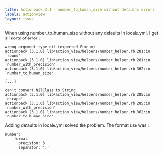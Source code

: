 ```yaml
---
title: Actionpack 3.1 - number_to_human_size without defaults errors
labels: actionview
layout: issue
---
```


When using number_to_human_size without any defaults in locale.yml, I get all sorts of error :

```
wrong argument type nil (expected Fixnum)
actionpack (3.1.0) lib/action_view/helpers/number_helper.rb:281:in `round'
actionpack (3.1.0) lib/action_view/helpers/number_helper.rb:281:in `number_with_precision'
actionpack (3.1.0) lib/action_view/helpers/number_helper.rb:362:in `number_to_human_size'

[...]

can't convert NilClass to String
actionpack (3.1.0) lib/action_view/helpers/number_helper.rb:285:in `escape'
actionpack (3.1.0) lib/action_view/helpers/number_helper.rb:285:in `number_with_precision'
actionpack (3.1.0) lib/action_view/helpers/number_helper.rb:362:in `number_to_human_size'
```

Adding defaults in locale.yml solved the problem. The format use was :

```
number:
    format:
      precision: 3
      separator: '.'
```

